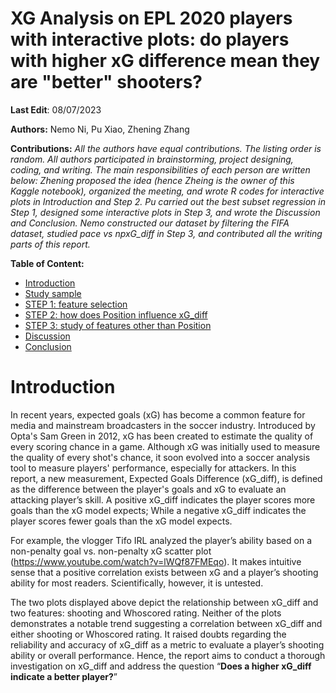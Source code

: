 # XG Analysis on EPL 2020 players with interactive plots: do players with higher xG difference mean they are "better" shooters?
**Last Edit**: 08/07/2023

**Authors:**
Nemo Ni, Pu Xiao, Zhening Zhang

**Contributions:** *All the authors have equal contributions. The listing order is random. All authors participated in brainstorming, project designing, coding, and writing. The main responsibilities of each person are written below: Zhening proposed the idea (hence Zheing is the owner of this Kaggle notebook), organized the meeting, and wrote R codes for interactive plots in Introduction and Step 2. Pu carried out the best subset regression in Step 1, designed some interactive plots in Step 3, and wrote the Discussion and Conclusion. Nemo constructed our dataset by filtering the FIFA dataset, studied pace vs npxG_diff in Step 3, and contributed all the writing parts of this report.*

**Table of Content:**
* [Introduction](#intro)
* [Study sample](#sample)
* [STEP 1: feature selection](#s1)
* [STEP 2: how does Position influence xG_diff](#s2)
* [STEP 3: study of features other than Position](#s3)
* [Discussion](#dis)
* [Conclusion](#con)

<a id="intro"></a>
# Introduction

In recent years, expected goals (xG) has become a common feature for media and mainstream broadcasters in the soccer industry. Introduced by Opta's Sam Green in 2012, xG has been created to estimate the quality of every scoring chance in a game. Although xG was initially used to measure the quality of every shot's chance, it soon evolved into a soccer analysis tool to measure players' performance, especially for attackers. In this report, a new measurement, Expected Goals Difference (xG_diff), is defined as the difference between the player's goals and xG to evaluate an attacking player’s skill. A positive xG_diff indicates the player scores more goals than the xG model expects; While a negative xG_diff indicates the player scores fewer goals than the xG model expects. <br>

For example, the vlogger Tifo IRL analyzed the player’s ability based on a non-penalty goal vs. non-penalty xG scatter plot (https://www.youtube.com/watch?v=lWQf87FMEqo). It makes intuitive sense that a positive correlation exists between xG and a player’s shooting ability for most readers. Scientifically, however, it is untested. <br>

<!-- INSERT a plot: intro_p1 -->

<!-- INSERT a plot: intro_p2 -->

The two plots displayed above depict the relationship between xG_diff and two features:  shooting and Whoscored rating. Neither of the plots demonstrates a notable trend suggesting a correlation between xG_diff and either shooting or Whoscored rating. It raised doubts regarding the reliability and accuracy of xG_diff as a metric to evaluate a player’s shooting ability or overall performance. Hence, the report aims to conduct a thorough investigation on xG_diff and address the question “**Does a higher xG_diff  indicate a better player?**”